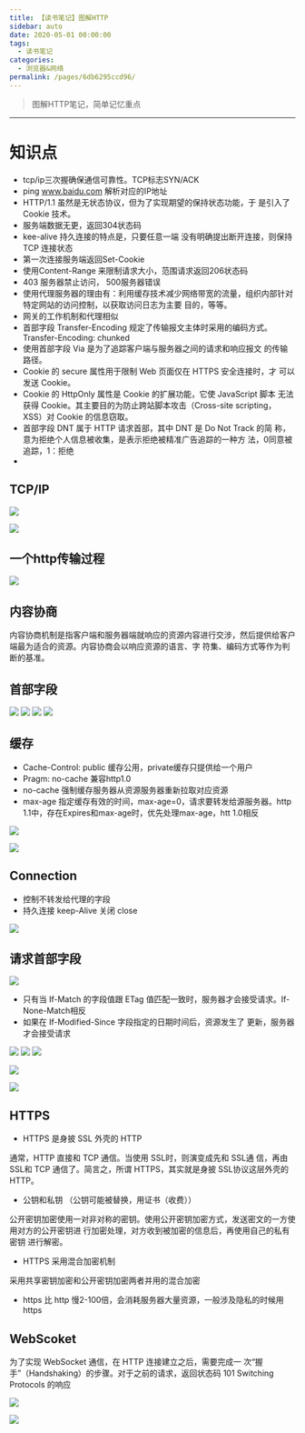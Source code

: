 ```yaml
---
title: 【读书笔记】图解HTTP
sidebar: auto
date: 2020-05-01 00:00:00
tags: 
  - 读书笔记
categories: 
  - 浏览器&网络
permalink: /pages/6db6295ccd96/
---
```

> 图解HTTP笔记，简单记忆重点

<!-- more --> 
---

# 知识点
* tcp/ip三次握确保通信可靠性。TCP标志SYN/ACK
* ping www.baidu.com 解析对应的IP地址
* HTTP/1.1 虽然是无状态协议，但为了实现期望的保持状态功能，于 是引入了 Cookie 技术。
* 服务端数据无更，返回304状态码
* kee-alive 持久连接的特点是，只要任意一端 没有明确提出断开连接，则保持 TCP 连接状态
* 第一次连接服务端返回Set-Cookie
* 使用Content-Range 来限制请求大小，范围请求返回206状态码
* 403 服务器禁止访问， 500服务器错误
* 使用代理服务器的理由有：利用缓存技术减少网络带宽的流量，组织内部针对特定网站的访问控制，以获取访问日志为主要 目的，等等。
* 网关的工作机制和代理相似
* 首部字段 Transfer-Encoding 规定了传输报文主体时采用的编码方式。Transfer-Encoding: chunked
* 使用首部字段 Via 是为了追踪客户端与服务器之间的请求和响应报文 的传输路径。
* Cookie 的 secure 属性用于限制 Web 页面仅在 HTTPS 安全连接时，才 可以发送 Cookie。
* Cookie 的 HttpOnly 属性是 Cookie 的扩展功能，它使 JavaScript 脚本 无法获得 Cookie。其主要目的为防止跨站脚本攻击（Cross-site scripting，XSS）对 Cookie 的信息窃取。
* 首部字段 DNT 属于 HTTP 请求首部，其中 DNT 是 Do Not Track 的简 称，意为拒绝个人信息被收集，是表示拒绝被精准广告追踪的一种方 法，0同意被追踪，1：拒绝
* 

## TCP/IP

![](https://p3-juejin.byteimg.com/tos-cn-i-k3u1fbpfcp/7b27535ba4604bcc83e84c213473399a~tplv-k3u1fbpfcp-zoom-1.image)


![](https://p3-juejin.byteimg.com/tos-cn-i-k3u1fbpfcp/33f5c781024947b796d7c2b0900c78b3~tplv-k3u1fbpfcp-zoom-1.image)

## 一个http传输过程

![](https://p3-juejin.byteimg.com/tos-cn-i-k3u1fbpfcp/24e704c05cbe4296a247af93bf16e83e~tplv-k3u1fbpfcp-zoom-1.image)

## 内容协商
内容协商机制是指客户端和服务器端就响应的资源内容进行交涉，然后提供给客户端最为适合的资源。内容协商会以响应资源的语言、字 符集、编码方式等作为判断的基准。

## 首部字段

![](https://p3-juejin.byteimg.com/tos-cn-i-k3u1fbpfcp/5a236cbee3f246aa9b1f87790bde1ccc~tplv-k3u1fbpfcp-zoom-1.image)
![](https://p3-juejin.byteimg.com/tos-cn-i-k3u1fbpfcp/993e8889c06d4449b1553204da6a6835~tplv-k3u1fbpfcp-zoom-1.image)
![](https://p3-juejin.byteimg.com/tos-cn-i-k3u1fbpfcp/97d5d11f14ed47bd920b9f0e67030f71~tplv-k3u1fbpfcp-zoom-1.image)
![](https://p3-juejin.byteimg.com/tos-cn-i-k3u1fbpfcp/d120c56d022d45e48efaf14fe1e9d124~tplv-k3u1fbpfcp-zoom-1.image)

## 缓存
* Cache-Control: public 缓存公用，private缓存只提供给一个用户
* Pragm: no-cache 兼容http1.0
* no-cache 强制缓存服务器从资源服务器重新拉取对应资源
* max-age 指定缓存有效的时间，max-age=0，请求要转发给源服务器。http 1.1中，存在Expires和max-age时，优先处理max-age，htt 1.0相反

![](https://p3-juejin.byteimg.com/tos-cn-i-k3u1fbpfcp/163448c39b2043349562374ded279224~tplv-k3u1fbpfcp-zoom-1.image)

![](https://p3-juejin.byteimg.com/tos-cn-i-k3u1fbpfcp/2908be293a564911be9383eaa0c8f5f6~tplv-k3u1fbpfcp-zoom-1.image)

## Connection 
* 控制不转发给代理的字段
* 持久连接 keep-Alive 关闭 close

![](https://p3-juejin.byteimg.com/tos-cn-i-k3u1fbpfcp/d1de5e98f1dd4c7e85bfee84a415bbcc~tplv-k3u1fbpfcp-zoom-1.image)

## 请求首部字段

![](https://p3-juejin.byteimg.com/tos-cn-i-k3u1fbpfcp/cd31ae48b8a34f3cb2216c20b57c31a1~tplv-k3u1fbpfcp-zoom-1.image)

* 只有当 If-Match 的字段值跟 ETag 值匹配一致时，服务器才会接受请求。If-None-Match相反
* 如果在 If-Modified-Since 字段指定的日期时间后，资源发生了 更新，服务器才会接受请求

![](https://p3-juejin.byteimg.com/tos-cn-i-k3u1fbpfcp/b152be43cef24a49ad719af1099e54aa~tplv-k3u1fbpfcp-zoom-1.image)
![](https://p3-juejin.byteimg.com/tos-cn-i-k3u1fbpfcp/d1284b6b75b44814a3508324e0ce1ada~tplv-k3u1fbpfcp-zoom-1.image)
![](https://p3-juejin.byteimg.com/tos-cn-i-k3u1fbpfcp/e7b76c3e7d644fe09018878412466ecb~tplv-k3u1fbpfcp-zoom-1.image)

![](https://p3-juejin.byteimg.com/tos-cn-i-k3u1fbpfcp/5b9177dcf5d74894a61d053117c24faf~tplv-k3u1fbpfcp-zoom-1.image)

![](https://p3-juejin.byteimg.com/tos-cn-i-k3u1fbpfcp/cd0d7c3f90c74b39bea9889a55c1dce7~tplv-k3u1fbpfcp-zoom-1.image)
## HTTPS
* HTTPS 是身披 SSL 外壳的 HTTP

通常，HTTP 直接和 TCP 通信。当使用 SSL时，则演变成先和 SSL通 信，再由 SSL和 TCP 通信了。简言之，所谓 HTTPS，其实就是身披 SSL协议这层外壳的 HTTP。
* 公钥和私钥 （公钥可能被替换，用证书（收费））

公开密钥加密使用一对非对称的密钥。使用公开密钥加密方式，发送密文的一方使用对方的公开密钥进 行加密处理，对方收到被加密的信息后，再使用自己的私有密钥 进行解密。

* HTTPS 采用混合加密机制

采用共享密钥加密和公开密钥加密两者并用的混合加密

* https 比 http 慢2-100倍，会消耗服务器大量资源，一般涉及隐私的时候用 https

## WebScoket
为了实现 WebSocket 通信，在 HTTP 连接建立之后，需要完成一 次“握手”（Handshaking）的步骤。对于之前的请求，返回状态码 101 Switching Protocols 的响应

![](https://p3-juejin.byteimg.com/tos-cn-i-k3u1fbpfcp/f924bb06894a4648916d61326f264429~tplv-k3u1fbpfcp-zoom-1.image)


![](https://p3-juejin.byteimg.com/tos-cn-i-k3u1fbpfcp/f7d46dac217b4cc4b3457733d8f05f14~tplv-k3u1fbpfcp-zoom-1.image)
